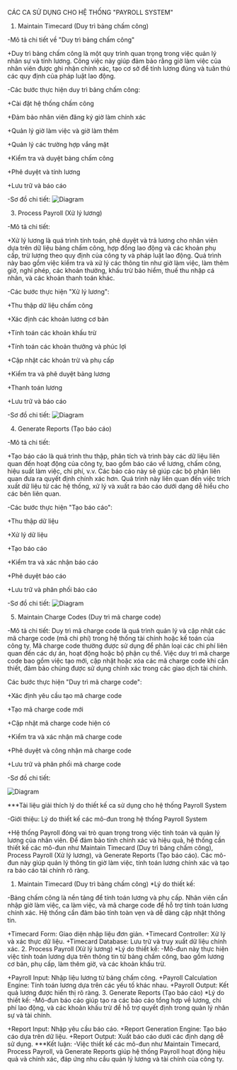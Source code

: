 CÁC CA SỬ DỤNG CHO HỆ THỐNG "PAYROLL SYSTEM"
1. Maintain Timecard (Duy trì bảng chấm công)

-Mô tả chi tiết về "Duy trì bảng chấm công"

+Duy trì bảng chấm công là một quy trình quan trọng trong việc quản lý nhân sự và tính lương. Công việc này giúp đảm bảo rằng giờ làm việc của nhân viên được ghi nhận chính xác, tạo cơ sở để tính lương đúng và tuân thủ các quy định của pháp luật lao động.

-Các bước thực hiện duy trì bảng chấm công:

+Cài đặt hệ thống chấm công

+Đảm bảo nhân viên đăng ký giờ làm chính xác

+Quản lý giờ làm việc và giờ làm thêm

+Quản lý các trường hợp vắng mặt

+Kiểm tra và duyệt bảng chấm công

+Phê duyệt và tính lương

+Lưu trữ và báo cáo

-Sơ đồ chi tiết:
![Diagram](https://www.planttext.com/api/plantuml/png/Z9J1IiD048RlUOgX9mLz0I5Ih491ARND2yGa987i9gIRG8xYGJpsw46e5WyMIXK48Q5uMEbxx1Fu2iucLPgQbDp2yl__V3Cxc-_iiprYUiWYuYcwmVmGpaZW-ObbWJu2YmIAHPdB4cXrHNOBcYEoCRMXuuZqcK27lrEx9PMQIwoE7fh3PCGiycSw4Tazz54yfz1p-1E5eSZUSaTtK1sjyJbru6BrkdfSP_Vr9FGzRnsjgEewAdRvZ89He1WI1LHLGMOuFDu2WgDVv48NyudVJ1dgofO0BTs1b65N0L3P70DJP0lmN6maAX7bkETuVaE0XNgjJf9ZQXLE0tSTeXQAT0gnoAvt0rv6gAFWyINOA7d0hmd1-QBQQ4QsOMCEdv7QeKNOgu7bW_-MBP9Of0iK4v5-i6OG9STUpyQDkeF0uI_10U1oaVq6L8WYhuEvj1INmvr62Kw4mPLaj9lUtmvN0vwgMbzZFWMpYCt1QbTn9sdfNPMhrgvfgNGve2fnawkw4xmyOFcJzuedhoXjYvhoV_G3003__mC0)

3. Process Payroll (Xử lý lương)

-Mô tả chi tiết:

+Xử lý lương là quá trình tính toán, phê duyệt và trả lương cho nhân viên dựa trên dữ liệu bảng chấm công, hợp đồng lao động và các khoản phụ cấp, trừ lương theo quy định của công ty và pháp luật lao động. Quá trình này bao gồm việc kiểm tra và xử lý các thông tin như giờ làm việc, làm thêm giờ, nghỉ phép, các khoản thưởng, khấu trừ bảo hiểm, thuế thu nhập cá nhân, và các khoản thanh toán khác.

-Các bước thực hiện "Xử lý lương":

+Thu thập dữ liệu chấm công

+Xác định các khoản lương cơ bản

+Tính toán các khoản khấu trừ

+Tính toán các khoản thưởng và phúc lợi

+Cập nhật các khoản trừ và phụ cấp

+Kiểm tra và phê duyệt bảng lương

+Thanh toán lương

+Lưu trữ và báo cáo

-Sơ đồ chi tiết:
![Diagram](https://www.planttext.com/api/plantuml/png/Z5InQkD04Etr5KFgv0S2FaBC4SC54n8NQUMrq0fBAoEl0YgF52bIkKmHpefnayCa1rTvYnHh_1_x1VSBDxjhox9aWIi9TjwRzzxCxZ_nTJ7cRiBJA7HSmkC4laUZCCuy3zmnUD78yHWFU0OdRQgMymZQyY_peQF44_Ie4XFcd-ZANX1vRJSPt6LZxaK5w5A95xX1v891byet1dTA_368pcrHLMQ3dbmm2jVhptM-uRvnioGEmmfrrzTq7JdTL5swREWuhHOIfS1ron4CbFY0C43w58ZLJup-Lij1Rt3shI8Spk5AYKM01AQE1mnynBz2AASHF6WgubGmoDAvHMGxHGJ1BisDZS1xcHDOJPHuHgEXDGfadKDVBMTCQqCw9DtplSzVHpt8AOmmmhcjSFR11zXipZKY6w4vux7C6Uf6jKCQcov3xGNZJPJuhOKUsKKpnq0nZyVe5BDDrV9BVu3PEM4F_CLv7alOB6f8yQXcWjFrfnA_qAZDIIu9X4hCWgFIBYr3GNHQPZbMTWDQg_rXma4JxbRYEmpI33U8sy7unQmQ9PSuzY5rVTM5hRHOJUGC-2x0pSLoYq1hMlJrEtHx2DKc7banhQqa0q2WleSePLl6qSFFNPNkYs-1dUw7YQOlyrWlG7nm0QqnirLckNXPp46NErSDRAN-bLYT2uyDzDFv7m00__y30000)

4. Generate Reports (Tạo báo cáo)

-Mô tả chi tiết:

+Tạo báo cáo là quá trình thu thập, phân tích và trình bày các dữ liệu liên quan đến hoạt động của công ty, bao gồm báo cáo về lương, chấm công, hiệu suất làm việc, chi phí, v.v. Các báo cáo này sẽ giúp các bộ phận liên quan đưa ra quyết định chính xác hơn. Quá trình này liên quan đến việc trích xuất dữ liệu từ các hệ thống, xử lý và xuất ra báo cáo dưới dạng dễ hiểu cho các bên liên quan.

-Các bước thực hiện "Tạo báo cáo":

+Thu thập dữ liệu

+Xử lý dữ liệu

+Tạo báo cáo

+Kiểm tra và xác nhận báo cáo

+Phê duyệt báo cáo

+Lưu trữ và phân phối báo cáo

-Sơ đồ chi tiết:
![Diagram](https://www.planttext.com/api/plantuml/png/V9InRjim48PtFiN1S_C21Xm4rb03SGhNqP2LeGLBW4GfD5LKSuVE6RlL2Om21OmcG2OJHWO6UGy-GLwXHr9k947kGWs-_x_l_iFvJJsVhIGLiinIGfdC1Gp6Hls0MMnsMmwVOdt7uTAenm7G5KpcXwBFfTdTSvZglVlXWdAwZ0I9k4na1OE9KTyXZ8swvKi8q6kJGQ2V-D9LXqaM1LGiBgkLZB9-KQYtF8RfwyFhkbRDQ2NoDEs8d2i4HcqWDBjr3cEDJu2F4ysZ8XSopFEKaD48tKkGThG25aRzWJJ1dYMCHcGoXvFJ3XaCOOheLQkM-McOxKiwzUY0FaC81QPpN5KtQmtKsqkw458V0cdN7-_LLjcnhupQGght_KE_PuHsGObnCYGfZlB35_tpdtr3tBNoAvIvNdCd-Tf3uRVY5dTj5yViWsJ_i-rKroGVsXct3Hf9fIXF6lANMtqFqdewbdF4-fQ15DGpwpK3xe-X1UYZSxuDYO-UnUxZjCoeN_HTMklgUq7nHmobYSFY76xySM5Kv51uw3MBzMzOb1Lc9nkkbXnl1NSlRBQMl72dMzXpIlhGMvasjCTHPxsEX9n5V67_F_u2003__mC0)

5. Maintain Charge Codes (Duy trì mã charge code)

-Mô tả chi tiết: Duy trì mã charge code là quá trình quản lý và cập nhật các mã charge code (mã chi phí) trong hệ thống tài chính hoặc kế toán của công ty. Mã charge code thường được sử dụng để phân loại các chi phí liên quan đến các dự án, hoạt động hoặc bộ phận cụ thể. Việc duy trì mã charge code bao gồm việc tạo mới, cập nhật hoặc xóa các mã charge code khi cần thiết, đảm bảo chúng được sử dụng chính xác trong các giao dịch tài chính.

Các bước thực hiện "Duy trì mã charge code":

+Xác định yêu cầu tạo mã charge code

+Tạo mã charge code mới

+Cập nhật mã charge code hiện có

+Kiểm tra và xác nhận mã charge code

+Phê duyệt và công nhận mã charge code

+Lưu trữ và phân phối mã charge code

-Sơ đồ chi tiết:

![Diagram](https://www.planttext.com/api/plantuml/png/f9I_IiD07CVtFCMFxhw042aMj62LscRGyKX3Bz1SGd8HCpiuE7KKbzOEGY6ekEKGXok-nps1h-3TrTX8axJ5zVBxVdxVtxzyiOzcH558Osza89lw8JGE1Rk7BXPPIi3Y4nTQcAS4Dm15SEGIH6odBFGCyqS2VS5UTMIxbmUTnoAR4UZmT_tX514qT4B38TIb2JJQWjs2XGKRao6iOcLMLw9vgaKjFw9BeITr_IIYZcSOfWaNV6h3OYpO7S6Gy7aCjiYUOg0Yc_hWyHdO68L31sn_u81f6kqUx1taTS0-70kMkfkLdc0Fhf7B9A7CaSHTRW1fqrPr2cMn55sTiePMYLhLRuMoup2I3BU2eHotv8W386hIT2qCktA416p-fjplr2ExXhjh7-ey_hCHYx5wAF1rKqvatJSUq1315P_0jLf5iZo6aiKhz6MLT7j4KVzpGh_RksvNKY70V0w3E973MVhj5XxA7EROFmxhH9hQ-NoHknuAzgnB2FHl853tl6vig_Ke06jw8EzOcwjCPXXDXmpKV-qR003__mC0)

***Tài liệu giải thích lý do thiết kế ca sử dụng cho hệ thống Payroll System

-Giới thiệu: Lý do thiết kế các mô-đun trong hệ thống Payroll System

+Hệ thống Payroll đóng vai trò quan trọng trong việc tính toán và quản lý lương của nhân viên. Để đảm bảo tính chính xác và hiệu quả, hệ thống cần thiết kế các mô-đun như Maintain Timecard (Duy trì bảng chấm công), Process Payroll (Xử lý lương), và Generate Reports (Tạo báo cáo). Các mô-đun này giúp quản lý thông tin giờ làm việc, tính toán lương chính xác và tạo ra báo cáo tài chính rõ ràng.

1. Maintain Timecard (Duy trì bảng chấm công)
*Lý do thiết kế:

-Bảng chấm công là nền tảng để tính toán lương và phụ cấp. Nhân viên cần nhập giờ làm việc, ca làm việc, và mã charge code để hỗ trợ tính toán lương chính xác. Hệ thống cần đảm bảo tính toàn vẹn và dễ dàng cập nhật thông tin.

+Timecard Form: Giao diện nhập liệu đơn giản.
+Timecard Controller: Xử lý và xác thực dữ liệu.
+Timecard Database: Lưu trữ và truy xuất dữ liệu chính xác.
2. Process Payroll (Xử lý lương)
*Lý do thiết kế:
-Mô-đun này thực hiện việc tính toán lương dựa trên thông tin từ bảng chấm công, bao gồm lương cơ bản, phụ cấp, làm thêm giờ, và các khoản khấu trừ.

+Payroll Input: Nhập liệu lương từ bảng chấm công.
+Payroll Calculation Engine: Tính toán lương dựa trên các yếu tố khác nhau.
+Payroll Output: Kết quả lương được hiển thị rõ ràng.
3. Generate Reports (Tạo báo cáo)
*Lý do thiết kế:
-Mô-đun báo cáo giúp tạo ra các báo cáo tổng hợp về lương, chi phí lao động, và các khoản khấu trừ để hỗ trợ quyết định trong quản lý nhân sự và tài chính.

+Report Input: Nhập yêu cầu báo cáo.
+Report Generation Engine: Tạo báo cáo dựa trên dữ liệu.
+Report Output: Xuất báo cáo dưới các định dạng dễ sử dụng.
***Kết luận:
-Việc thiết kế các mô-đun như Maintain Timecard, Process Payroll, và Generate Reports giúp hệ thống Payroll hoạt động hiệu quả và chính xác, đáp ứng nhu cầu quản lý lương và tài chính của công ty.
